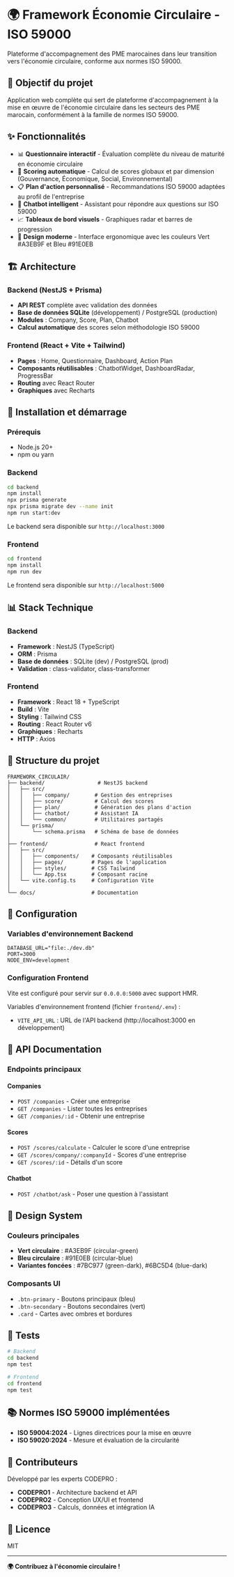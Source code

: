 # 🌍 Framework Économie Circulaire - ISO 59000

Plateforme d'accompagnement des PME marocaines dans leur transition vers l'économie circulaire, conforme aux normes ISO 59000.

## 🎯 Objectif du projet

Application web complète qui sert de plateforme d'accompagnement à la mise en œuvre de l'économie circulaire dans les secteurs des PME marocain, conformément à la famille de normes ISO 59000.

## ✨ Fonctionnalités

- 📊 **Questionnaire interactif** - Évaluation complète du niveau de maturité en économie circulaire
- 🎯 **Scoring automatique** - Calcul de scores globaux et par dimension (Gouvernance, Économique, Social, Environnemental)
- 📋 **Plan d'action personnalisé** - Recommandations ISO 59000 adaptées au profil de l'entreprise
- 🤖 **Chatbot intelligent** - Assistant pour répondre aux questions sur ISO 59000
- 📈 **Tableaux de bord visuels** - Graphiques radar et barres de progression
- 🎨 **Design moderne** - Interface ergonomique avec les couleurs Vert #A3EB9F et Bleu #91E0EB

## 🏗️ Architecture

### Backend (NestJS + Prisma)
- **API REST** complète avec validation des données
- **Base de données SQLite** (développement) / PostgreSQL (production)
- **Modules** : Company, Score, Plan, Chatbot
- **Calcul automatique** des scores selon méthodologie ISO 59000

### Frontend (React + Vite + Tailwind)
- **Pages** : Home, Questionnaire, Dashboard, Action Plan
- **Composants réutilisables** : ChatbotWidget, DashboardRadar, ProgressBar
- **Routing** avec React Router
- **Graphiques** avec Recharts

## 🚀 Installation et démarrage

### Prérequis
- Node.js 20+
- npm ou yarn

### Backend

```bash
cd backend
npm install
npx prisma generate
npx prisma migrate dev --name init
npm run start:dev
```

Le backend sera disponible sur `http://localhost:3000`

### Frontend

```bash
cd frontend
npm install
npm run dev
```

Le frontend sera disponible sur `http://localhost:5000`

## 📊 Stack Technique

### Backend
- **Framework** : NestJS (TypeScript)
- **ORM** : Prisma
- **Base de données** : SQLite (dev) / PostgreSQL (prod)
- **Validation** : class-validator, class-transformer

### Frontend
- **Framework** : React 18 + TypeScript
- **Build** : Vite
- **Styling** : Tailwind CSS
- **Routing** : React Router v6
- **Graphiques** : Recharts
- **HTTP** : Axios

## 📁 Structure du projet

```
FRAMEWORK_CIRCULAIR/
├── backend/                 # NestJS backend
│   ├── src/
│   │   ├── company/        # Gestion des entreprises
│   │   ├── score/          # Calcul des scores
│   │   ├── plan/           # Génération des plans d'action
│   │   ├── chatbot/        # Assistant IA
│   │   └── common/         # Utilitaires partagés
│   └── prisma/
│       └── schema.prisma   # Schéma de base de données
│
├── frontend/               # React frontend
│   ├── src/
│   │   ├── components/    # Composants réutilisables
│   │   ├── pages/         # Pages de l'application
│   │   ├── styles/        # CSS Tailwind
│   │   └── App.tsx        # Composant racine
│   └── vite.config.ts     # Configuration Vite
│
└── docs/                  # Documentation
```

## 🔧 Configuration

### Variables d'environnement Backend

```env
DATABASE_URL="file:./dev.db"
PORT=3000
NODE_ENV=development
```

### Configuration Frontend

Vite est configuré pour servir sur `0.0.0.0:5000` avec support HMR.

Variables d'environnement frontend (fichier `frontend/.env`) :
- `VITE_API_URL` : URL de l'API backend (http://localhost:3000 en développement)

## 📖 API Documentation

### Endpoints principaux

#### Companies
- `POST /companies` - Créer une entreprise
- `GET /companies` - Lister toutes les entreprises
- `GET /companies/:id` - Obtenir une entreprise

#### Scores
- `POST /scores/calculate` - Calculer le score d'une entreprise
- `GET /scores/company/:companyId` - Scores d'une entreprise
- `GET /scores/:id` - Détails d'un score

#### Chatbot
- `POST /chatbot/ask` - Poser une question à l'assistant

## 🎨 Design System

### Couleurs principales
- **Vert circulaire** : #A3EB9F (circular-green)
- **Bleu circulaire** : #91E0EB (circular-blue)
- **Variantes foncées** : #7BC977 (green-dark), #6BC5D4 (blue-dark)

### Composants UI
- `.btn-primary` - Boutons principaux (bleu)
- `.btn-secondary` - Boutons secondaires (vert)
- `.card` - Cartes avec ombres et bordures

## 🧪 Tests

```bash
# Backend
cd backend
npm test

# Frontend
cd frontend
npm test
```

## 📚 Normes ISO 59000 implémentées

- **ISO 59004:2024** - Lignes directrices pour la mise en œuvre
- **ISO 59020:2024** - Mesure et évaluation de la circularité

## 👥 Contributeurs

Développé par les experts CODEPRO :
- **CODEPRO1** - Architecture backend et API
- **CODEPRO2** - Conception UX/UI et frontend
- **CODEPRO3** - Calculs, données et intégration IA

## 📄 Licence

MIT

---

**🌍 Contribuez à l'économie circulaire !**
